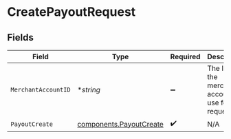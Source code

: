 # CreatePayoutRequest


## Fields

| Field                                                              | Type                                                               | Required                                                           | Description                                                        |
| ------------------------------------------------------------------ | ------------------------------------------------------------------ | ------------------------------------------------------------------ | ------------------------------------------------------------------ |
| `MerchantAccountID`                                                | **string*                                                          | :heavy_minus_sign:                                                 | The ID of the merchant account to use for this request.            |
| `PayoutCreate`                                                     | [components.PayoutCreate](../../models/components/payoutcreate.md) | :heavy_check_mark:                                                 | N/A                                                                |